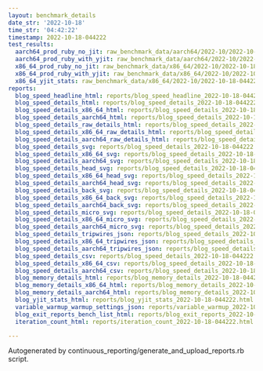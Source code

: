 ```yaml
---
layout: benchmark_details
date_str: '2022-10-18'
time_str: '04:42:22'
timestamp: 2022-10-18-044222
test_results:
  aarch64_prod_ruby_no_jit: raw_benchmark_data/aarch64/2022-10/2022-10-18-044222_basic_benchmark_aarch64_prod_ruby_no_jit.json
  aarch64_prod_ruby_with_yjit: raw_benchmark_data/aarch64/2022-10/2022-10-18-044222_basic_benchmark_aarch64_prod_ruby_with_yjit.json
  x86_64_prod_ruby_no_jit: raw_benchmark_data/x86_64/2022-10/2022-10-18-044222_basic_benchmark_x86_64_prod_ruby_no_jit.json
  x86_64_prod_ruby_with_yjit: raw_benchmark_data/x86_64/2022-10/2022-10-18-044222_basic_benchmark_x86_64_prod_ruby_with_yjit.json
  x86_64_yjit_stats: raw_benchmark_data/x86_64/2022-10/2022-10-18-044222_basic_benchmark_x86_64_yjit_stats.json
reports:
  blog_speed_headline_html: reports/blog_speed_headline_2022-10-18-044222.html
  blog_speed_details_html: reports/blog_speed_details_2022-10-18-044222.html
  blog_speed_details_x86_64_html: reports/blog_speed_details_2022-10-18-044222.x86_64.html
  blog_speed_details_aarch64_html: reports/blog_speed_details_2022-10-18-044222.aarch64.html
  blog_speed_details_raw_details_html: reports/blog_speed_details_2022-10-18-044222.raw_details.html
  blog_speed_details_x86_64_raw_details_html: reports/blog_speed_details_2022-10-18-044222.x86_64.raw_details.html
  blog_speed_details_aarch64_raw_details_html: reports/blog_speed_details_2022-10-18-044222.aarch64.raw_details.html
  blog_speed_details_svg: reports/blog_speed_details_2022-10-18-044222.svg
  blog_speed_details_x86_64_svg: reports/blog_speed_details_2022-10-18-044222.x86_64.svg
  blog_speed_details_aarch64_svg: reports/blog_speed_details_2022-10-18-044222.aarch64.svg
  blog_speed_details_head_svg: reports/blog_speed_details_2022-10-18-044222.head.svg
  blog_speed_details_x86_64_head_svg: reports/blog_speed_details_2022-10-18-044222.x86_64.head.svg
  blog_speed_details_aarch64_head_svg: reports/blog_speed_details_2022-10-18-044222.aarch64.head.svg
  blog_speed_details_back_svg: reports/blog_speed_details_2022-10-18-044222.back.svg
  blog_speed_details_x86_64_back_svg: reports/blog_speed_details_2022-10-18-044222.x86_64.back.svg
  blog_speed_details_aarch64_back_svg: reports/blog_speed_details_2022-10-18-044222.aarch64.back.svg
  blog_speed_details_micro_svg: reports/blog_speed_details_2022-10-18-044222.micro.svg
  blog_speed_details_x86_64_micro_svg: reports/blog_speed_details_2022-10-18-044222.x86_64.micro.svg
  blog_speed_details_aarch64_micro_svg: reports/blog_speed_details_2022-10-18-044222.aarch64.micro.svg
  blog_speed_details_tripwires_json: reports/blog_speed_details_2022-10-18-044222.tripwires.json
  blog_speed_details_x86_64_tripwires_json: reports/blog_speed_details_2022-10-18-044222.x86_64.tripwires.json
  blog_speed_details_aarch64_tripwires_json: reports/blog_speed_details_2022-10-18-044222.aarch64.tripwires.json
  blog_speed_details_csv: reports/blog_speed_details_2022-10-18-044222.csv
  blog_speed_details_x86_64_csv: reports/blog_speed_details_2022-10-18-044222.x86_64.csv
  blog_speed_details_aarch64_csv: reports/blog_speed_details_2022-10-18-044222.aarch64.csv
  blog_memory_details_html: reports/blog_memory_details_2022-10-18-044222.html
  blog_memory_details_x86_64_html: reports/blog_memory_details_2022-10-18-044222.x86_64.html
  blog_memory_details_aarch64_html: reports/blog_memory_details_2022-10-18-044222.aarch64.html
  blog_yjit_stats_html: reports/blog_yjit_stats_2022-10-18-044222.html
  variable_warmup_warmup_settings_json: reports/variable_warmup_2022-10-18-044222.warmup_settings.json
  blog_exit_reports_bench_list_html: reports/blog_exit_reports_2022-10-18-044222.bench_list.html
  iteration_count_html: reports/iteration_count_2022-10-18-044222.html

---
```

Autogenerated by continuous_reporting/generate_and_upload_reports.rb script.

